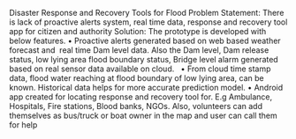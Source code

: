 Disaster Response and Recovery Tools for Flood
Problem Statement: There is lack of proactive alerts system, real time data, response and recovery tool app for citizen and authority 
Solution: The prototype is developed with below features.
•	Proactive alerts generated based on web based weather forecast and  real time Dam level data. Also the Dam level, Dam release status, low lying area flood boundary status, Bridge level alarm generated based on real sensor data available on cloud.  
•	From cloud time stamp data, flood water reaching at flood boundary of low lying area, can be known. Historical data helps for more accurate prediction model. 
•	Android app created for locating response and recovery tool for. E.g Ambulance, Hospitals, Fire stations, Blood banks, NGOs. Also, volunteers can add themselves as bus/truck or boat owner in the map and user can call them for help 
